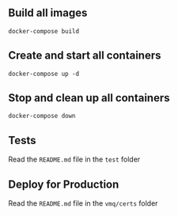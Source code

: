 ## Build all images
```
docker-compose build
```

## Create and start all containers
```
docker-compose up -d
```

## Stop and clean up all containers
```
docker-compose down
```

## Tests
Read the `README.md` file in the `test` folder


## Deploy for Production
Read the `README.md` file in the `vmq/certs` folder

